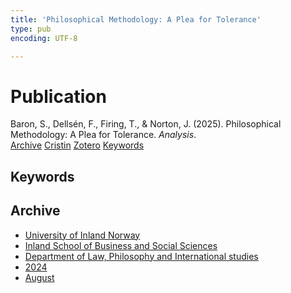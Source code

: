 ```yaml
---
title: 'Philosophical Methodology: A Plea for Tolerance'
type: pub
encoding: UTF-8

---
```

<h1>Publication</h1>
<article id="csl-bib-container-MGWZ8DI5" class="csl-bib-container">
  <div class="csl-bib-body"> <div class="csl-entry">Baron, S., Dellsén, F., Firing, T., &#38; Norton, J. (2025). Philosophical Methodology: A Plea for Tolerance. <i>Analysis</i>.</div> </div>
  <div class="csl-bib-buttons">
    <a href="#taxonomy-article-MGWZ8DI5" alt="archive" class="csl-bib-button">Archive</a>
    <a href="https://app.cristin.no/results/show.jsf?id=2288052" alt="Cristin" class="csl-bib-button">Cristin</a>
    <a href="http://zotero.org/groups/5881554/items/MGWZ8DI5" alt="Zotero" class="csl-bib-button">Zotero</a>
    <a href="#keywords-article-MGWZ8DI5" alt="keywords" class="csl-bib-button">Keywords</a>
  </div>
  <div id="csl-bib-meta-container-MGWZ8DI5"></div>
</article>
<div id="csl-bib-meta-MGWZ8DI5" class="csl-bib-meta">
  <article id="keywords-article-MGWZ8DI5" class="keywords-article">
    <h1>Keywords</h1>
    
  </article>
  <article id="taxonomy-article-MGWZ8DI5" class="taxonomy-article">
    <h1>Archive</h1>
    <ul>
      <li><a href="{{< params subfolder >}}en/archive/?key=3DCRN523">University of Inland Norway</a></li>
      <li><a href="{{< params subfolder >}}en/archive/?key=DU8Q9LN9">Inland School of Business and Social Sciences</a></li>
      <li><a href="{{< params subfolder >}}en/archive/?key=ITYAG68H">Department of Law, Philosophy and International studies</a></li>
      <li><a href="{{< params subfolder >}}en/archive/?key=KVIAK4ZQ">2024</a></li>
      <li><a href="{{< params subfolder >}}en/archive/?key=5EH5YGWM">August</a></li>
    </ul>
  </article>
</div>
